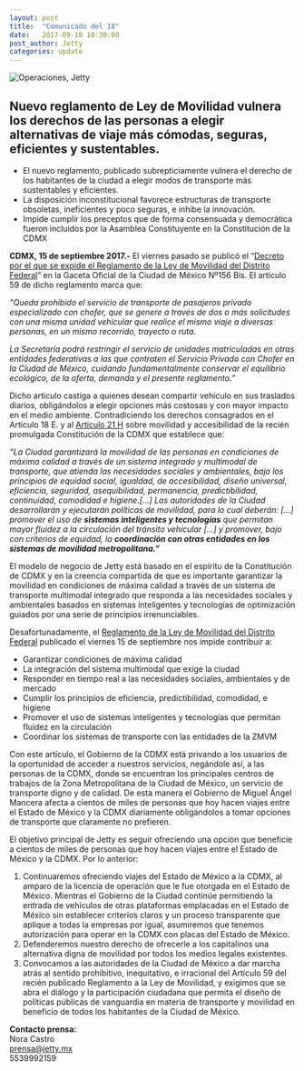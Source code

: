```yaml
---
layout: post
title:  "Comunicado del 18"
date:   2017-09-18 10:30:00
post_author: Jetty
categories: update
---
```

![Operaciones, Jetty]({{site.baseurl}}/imgs-blog/reglamento.jpg)

<h2>Nuevo reglamento de Ley de Movilidad vulnera los derechos de las personas a elegir alternativas de viaje más cómodas, seguras, eficientes y sustentables.</h2>

<ul>
  <li>El nuevo reglamento, publicado subrepticiamente vulnera el derecho de los habitantes de la ciudad a elegir modos de transporte más sustentables y eficientes.</li>
  <li>La disposición inconstitucional favorece estructuras de transporte obsoletas, ineficientes y poco seguras, e inhibe la innovación.</li>
  <li>Impide cumplir los preceptos que de forma consensuada y democrática fueron incluidos por la Asamblea Constituyente en la Constitución de la CDMX</li>
</ul>


<b>CDMX, 15 de septiembre 2017.-</b> El viernes pasado se publicó el “[Decreto por el que se expide el Reglamento de la Ley de Movilidad del Distrito Federal][decreto]” en la Gaceta Oficial de la Ciudad de México Nº156 Bis. El artículo 59 de dicho reglamento marca que:

<div class="row">
  <div class="col-md-10 col-md-offset-1">
    <p><i>“Queda prohibido el servicio de transporte de pasajeros privado especializado con chofer, que se genere a través de dos o más solicitudes con una misma unidad vehicular que realice el mismo viaje a diversas personas, en un mismo recorrido, trayecto o ruta.</i></p>
    <p><i>La Secretaría podrá restringir el servicio de unidades matriculadas en otras entidades federativas a las que contraten el Servicio Privado con Chofer en la Ciudad de México, cuidando fundamentalmente conservar el equilibrio ecológico, de la oferta, demanda y el presente reglamento.”</i></p>
  </div>
</div>

Dicho artículo castiga a quienes desean compartir vehículo en sus traslados diarios, obligándolos a elegir opciones más costosas y con mayor impacto en el medio ambiente. Contradiciendo los derechos consagrados en el Artículo 18 E. y al [Artículo 21 H][articulo21] sobre movilidad y accesibilidad de la recién promulgada Constitución de la CDMX que establece que:

<div class="row">
  <div class="col-md-10 col-md-offset-1">
    <p><i>“La Ciudad garantizará la movilidad de las personas en condiciones de máxima calidad a través de un sistema integrado y multimodal de transporte, que atienda las necesidades sociales y ambientales, bajo los principios de equidad social, igualdad, de accesibilidad, diseño universal, eficiencia, seguridad, asequibilidad, permanencia, predictibilidad, continuidad, comodidad e higiene.[...] Las autoridades de la Ciudad desarrollarán y ejecutarán políticas de movilidad, para lo cual deberán: [...] promover el uso de <b>sistemas inteligentes y tecnologías</b> que permitan mayor fluidez a la circulación del tránsito vehicular [...] y promover, bajo con criterios de equidad, la <b>coordinación con otras entidades en los sistemas de movilidad metropolitana.”</b></i></p>
    </div>
</div>

El modelo de negocio de Jetty está basado en el espíritu de la Constitución de CDMX y en la creencia compartida de que es importante garantizar la movilidad en condiciones de máxima calidad a través de un sistema de transporte multimodal integrado que responda a las necesidades sociales y ambientales basados en sistemas inteligentes y tecnologías de optimización guiados por una serie de principios irrenunciables.

Desafortunadamente, el [Reglamento de la Ley de Movilidad del Distrito Federal][reglamento] publicado el viernes 15 de septiembre nos impide contribuir a:

<ul>
  <li>Garantizar condiciones de máxima calidad</li>
  <li>La integración del sistema multimodal que exige la ciudad</li>
  <li>Responder en tiempo real a las necesidades sociales, ambientales y de mercado</li>
  <li>Cumplir los principios de eficiencia, predictibilidad, comodidad, e higiene</li>
  <li>Promover el uso de sistemas inteligentes y tecnologías que permitan fluidez en la circulación</li>
  <li>Coordinar los sistemas de transporte con las entidades de la ZMVM</li>
</ul>

Con este artículo, el Gobierno de la CDMX está privando a los usuarios de la oportunidad de acceder a nuestros servicios, negándole así, a las personas de la CDMX, donde se encuentran los principales centros de trabajos de la Zona Metropolitana de la Ciudad de México, un servicio de transporte digno y de calidad. De esta manera el Gobierno de Miguel Ángel Mancera afecta a cientos de miles de personas que hoy hacen viajes entre el Estado de México y la CDMX diariamente obligándolos a tomar opciones de transporte que claramente no prefieren.

El objetivo principal de Jetty es seguir ofreciendo una opción que beneficie a cientos de miles de personas que hoy hacen viajes entre el Estado de México y la CDMX. Por lo anterior:

<ol>
  <li>Continuaremos ofreciendo viajes del Estado de México a la CDMX, al amparo de la licencia de operación que le fue otorgada en el Estado de México. Mientras el Gobierno de la Ciudad continúe permitiendo la entrada de vehículos de otras plataformas emplacadas en el Estado de México sin establecer criterios claros y un proceso transparente que aplique a todas la empresas por igual, asumiremos que tenemos autorización para operar en la CDMX con placas del Estado de México.</li>
  <li>Defenderemos nuestro derecho de ofrecerle a los capitalinos una alternativa digna de movilidad por todos los medios legales existentes.</li>
  <li>Convocamos a las autoridades de la Ciudad de México a dar marcha atrás al sentido prohibitivo, inequitativo, e irracional del Artículo 59 del recién publicado Reglamento a la Ley de Movilidad, y exigimos que se abra el diálogo y la participación ciudadana que permita el diseño de políticas públicas de vanguardia en materia de transporte y movilidad en beneficio de todos los habitantes de la Ciudad de México.</li>
</ol>


<b>Contacto prensa:</b><br>
Nora Castro<br>
prensa@jetty.mx<br>
5539992159



[decreto]: http://data.consejeria.cdmx.gob.mx/portal_old/uploads/gacetas/585b39baccbd5bc797ba4e3ffe84d060.pdf
[articulo21]: http://gaceta.diputados.gob.mx/ACCM/GP/20170130-AA.pdf
[reglamento]: http://data.consejeria.cdmx.gob.mx/portal_old/uploads/gacetas/585b39baccbd5bc797ba4e3ffe84d060.pdf

